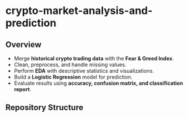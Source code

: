 # crypto-market-analysis-and-prediction
## Overview
- Merge **historical crypto trading data** with the **Fear & Greed Index**.  
- Clean, preprocess, and handle missing values.  
- Perform **EDA** with descriptive statistics and visualizations.  
- Build a **Logistic Regression** model for prediction.  
- Evaluate results using **accuracy, confusion matrix, and classification report**.


##  Repository Structure

   
